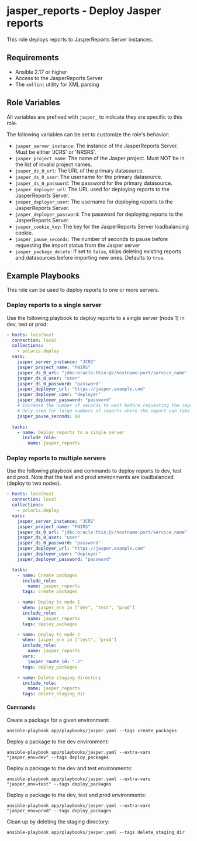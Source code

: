 # jasper_reports - Deploy Jasper reports

This role deploys reports to JasperReports Server instances.

## Requirements

- Ansible 2.17 or higher
- Access to the JasperReports Server
- The `xmllint` utility for XML parsing

## Role Variables

All variables are prefixed with `jasper_` to indicate they are specific to this role.

The following variables can be set to customize the role's behavior:

- `jasper_server_instance`: The instance of the JasperReports Server. Must be either 'JCRS' or 'NRSRS'.
- `jasper_project_name`: The name of the Jasper project. Must NOT be in the list of invalid project names.
- `jasper_ds_0_url`: The URL of the primary datasource.
- `jasper_ds_0_user`: The username for the primary datasource.
- `jasper_ds_0_password`: The password for the primary datasource.
- `jasper_deployer_url`: The URL used for deploying reports to the JasperReports Server.
- `jasper_deployer_user`: The username for deploying reports to the JasperReports Server.
- `jasper_deployer_password`: The password for deploying reports to the JasperReports Server.
- `jasper_cookie_key`: The key for the JasperReports Server loadbalancing cookie.
- `jasper_pause_seconds`: The number of seconds to pause before requesting the import status from the Jasper server
- `jasper_package_delete`: If set to `false`, skips deleting existing reports and datasources before importing new ones. Defaults to `true`.

## Example Playbooks

This role can be used to deploy reports to one or more servers.

### Deploy reports to a single server

Use the following playbook to deploy reports to a single server (node 1) in dev, test or prod:

```yaml
- hosts: localhost
  connection: local
  collections:
    - polaris.deploy
  vars:
    jasper_server_instance: "JCRS"
    jasper_project_name: "FNIRS"
    jasper_ds_0_url: "jdbc:oracle:thin:@//hostname:port/service_name"
    jasper_ds_0_user: "user"
    jasper_ds_0_password: "password"
    jasper_deployer_url: "https://jasper.example.com"
    jasper_deployer_user: "deployer"
    jasper_deployer_password: "password"
    # Increase the number of seconds to wait before requesting the import status.
    # Only used for large numbers of reports where the import can take longer than 5 seconds to complete.
    jasper_pause_seconds: 60

  tasks:
    - name: Deploy reports to a single server
      include_role:
        name: jasper_reports
```

### Deploy reports to multiple servers

Use the following playbook and commands to deploy reports to dev, test and prod. Note that the test and prod environments are loadbalanced (deploy to two nodes).

```yaml
- hosts: localhost
  connection: local
  collections:
    - polaris.deploy
  vars:
    jasper_server_instance: "JCRS"
    jasper_project_name: "FNIRS"
    jasper_ds_0_url: "jdbc:oracle:thin:@//hostname:port/service_name"
    jasper_ds_0_user: "user"
    jasper_ds_0_password: "password"
    jasper_deployer_url: "https://jasper.example.com"
    jasper_deployer_user: "deployer"
    jasper_deployer_password: "password"

  tasks:
    - name: Create packages
      include_role:
        name: jasper_reports
      tags: create_packages

    - name: Deploy to node 1
      when: jasper_env in ["dev", "test", "prod"]
      include_role:
        name: jasper_reports
      tags: deploy_packages

    - name: Deploy to node 2
      when: jasper_env in ["test", "prod"]
      include_role:
        name: jasper_reports
      vars:
        jasper_route_id: ".2"
      tags: deploy_packages

    - name: Delete staging directory
      include_role:
        name: jasper_reports
      tags: delete_staging_dir
```

#### Commands

Create a package for a given environment:

```
ansible-playbook app/playbooks/jasper.yaml --tags create_packages
```

Deploy a package to the dev environment:

```
ansible-playbook app/playbooks/jasper.yaml --extra-vars "jasper_env=dev" --tags deploy_packages
```

Deploy a package to the dev and test environments:

```
ansible-playbook app/playbooks/jasper.yaml --extra-vars "jasper_env=test" --tags deploy_packages
```

Deploy a package to the dev, test and prod environments:

```
ansible-playbook app/playbooks/jasper.yaml --extra-vars "jasper_env=prod" --tags deploy_packages
```

Clean up by deleting the staging directory:

```
ansible-playbook app/playbooks/jasper.yaml --tags delete_staging_dir
```

